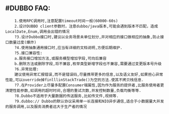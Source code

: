 #DUBBO FAQ:
---
		1.使用RPC调用时,注意配置timeout时间一般(60000-60s)
		2.设计DUBBO client参数时，注意dubbo/java版本,可能会遇到版本不匹配，造成LocalDate,Enum,调用会出错的情况
		?3.设计Dubbo接口时,建议以业务场景未单位划分,并对相应的接口做相应的抽象,防止接口数量过度(爆炸)
		?4.使用抽象通用接口时,应当有详细的文档说明,方便后期维护.
		?5.接口兼容性:
		a.服务接口增加方法,或服务模型增加字段,可向后兼容
		b.删除方法或删除字段,将不兼容,枚举类型新增字段也不兼容,需要通过变更版本号升级
		?6.异常处理:
		建议使用异常汇报错误,而不是错误码,尽量携带更多的信息,以及语义友好,如果担心异常性能,可以override掉finlllinStackTrade()为空的方法.使其不拷贝栈信息.
		?7.在Provider上尽量多配置Consumer端属性,因为作为服务的提供者,比服务使用者更清楚性能参数,如调用的超时时间,合理的重试次数,并发控制数量,负载均衡等等.
		?8.Dubbo不适用于大量数据的传送服务,比如传文件,视频等.
		?9.dubbo:// Dubbo的默认协议采用单一长连接和NIO异步通信,适合于小数据量大并发的服务调用,以及服务消费者远大于生产者的情况